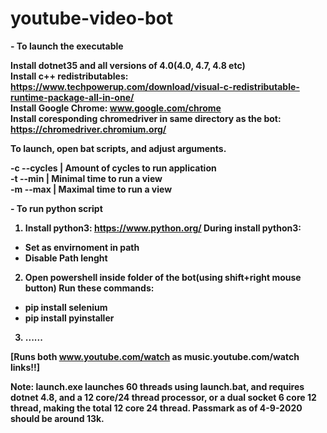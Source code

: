 # youtube-video-bot

<b>- To launch the executable<b>

Install dotnet35 and all versions of 4.0(4.0, 4.7, 4.8 etc)</br>
Install c++ redistributables: https://www.techpowerup.com/download/visual-c-redistributable-runtime-package-all-in-one/</br>
Install Google Chrome: www.google.com/chrome</br>
Install coresponding chromedriver in same directory as the bot: https://chromedriver.chromium.org/</br>

To launch, open bat scripts, and adjust arguments.

-c  --cycles  | Amount of cycles to run application</br>
-t  --min     | Minimal time to run a view</br>
-m  --max     | Maximal time to run a view</br>

<b>- To run python script<b>

1. Install python3: https://www.python.org/
During install python3:
- Set as envirnoment in path
- Disable Path lenght

2. Open powershell inside folder of the bot(using shift+right mouse button)
Run these commands:
- pip install selenium
- pip install pyinstaller

3. ......


[Runs both www.youtube.com/watch as music.youtube.com/watch links!!]

Note: launch.exe launches 60 threads using launch.bat, and requires dotnet 4.8, and a 12 core/24 thread processor, or a dual socket 6 core 12 thread, making the total 12 core 24 thread. Passmark as of 4-9-2020 should be around 13k.
